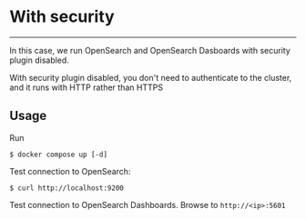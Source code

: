 # With security
---

In this case, we run OpenSearch and OpenSearch Dasboards with security plugin disabled.

With security plugin disabled, you don't need to authenticate to the cluster, and it runs with HTTP
rather than HTTPS

## Usage

Run
```
$ docker compose up [-d]
```

Test connection to OpenSearch:
```
$ curl http://localhost:9200
```

Test connection to OpenSearch Dashboards. Browse to `http://<ip>:5601`
